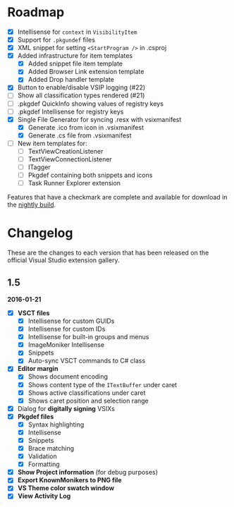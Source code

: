 # Roadmap

- [x] Intellisense for `context` in `VisibilityItem`
- [x] Support for `.pkgundef` files
- [x] XML snippet for setting `<StartProgram />` in .csproj
- [x] Added infrastructure for item templates
  - [x] Added snippet file item template
  - [x] Added Browser Link extension template
  - [x] Added Drop handler template
- [x] Button to enable/disable VSIP logging (#22)
- [ ] Show all classification types rendered (#21)
- [ ] .pkgdef QuickInfo showing values of registry keys
- [ ] .pkgdef Intellisense for registry keys
- [x] Single File Generator for syncing .resx with vsixmanifest
  - [x] Generate .ico from icon in .vsixmanifest
  - [x] Generate .cs file from .vsixmanifest
- [ ] New item templates for:
  - [ ] TextViewCreationListener
  - [ ] TextViewConnectionListener
  - [ ] ITagger
  - [ ] Pkgdef containing both snippets and icons
  - [ ] Task Runner Explorer extension

Features that have a checkmark are complete and available for
download in the
[nightly build](http://vsixgallery.com/extension/f8330d54-0469-43a7-8fc0-7f19febeb897/).

# Changelog

These are the changes to each version that has been released
on the official Visual Studio extension gallery.

## 1.5

**2016-01-21**

- [x] **VSCT files**
  - [x] Intellisense for custom GUIDs
  - [x] Intellisense for custom IDs
  - [x] Intellisense for built-in groups and menus
  - [x] ImageMoniker Intellisense
  - [x] Snippets
  - [x] Auto-sync VSCT commands to C# class
- [x] **Editor margin**
  - [x] Shows document encoding
  - [x] Shows content type of the `ITextBuffer` under caret
  - [x] Shows active classifications under caret
  - [x] Shows caret position and selection range
- [x] Dialog for **digitally signing** VSIXs
- [x] **Pkgdef files**
  - [x] Syntax highlighting
  - [x] Intellisense
  - [x] Snippets
  - [x] Brace matching
  - [x] Validation
  - [x] Formatting
- [x] **Show Project information** (for debug purposes)
- [x] **Export KnownMonikers to PNG file**
- [x] **VS Theme color swatch window**
- [x] **View Activity Log**